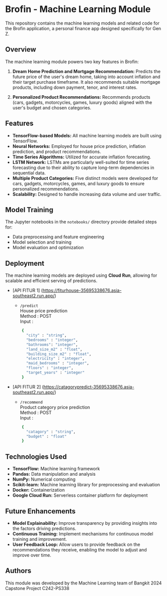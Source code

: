# Brofin - Machine Learning Module

This repository contains the machine learning models and related code for the Brofin application, a personal finance app designed specifically for Gen Z.

## Overview

The machine learning module powers two key features in Brofin:

1. **Dream Home Prediction and Mortgage Recommendation:** Predicts the future price of the user's dream home, taking into account inflation and their target purchase timeframe. It also recommends suitable mortgage products, including down payment, tenor, and interest rates.

2. **Personalized Product Recommendations:** Recommends products (cars, gadgets, motorcycles, games, luxury goods) aligned with the user's budget and chosen categories.

## Features

* **TensorFlow-based Models:** All machine learning models are built using TensorFlow.
* **Neural Networks:** Employed for house price prediction, inflation prediction, and product recommendations.
* **Time Series Algorithms:**  Utilized for accurate inflation forecasting.
* **LSTM Network:** LSTMs are particularly well-suited for time series forecasting due to their ability to capture long-term dependencies in sequential data.
* **Multiple Product Categories:** Five distinct models were developed for cars, gadgets, motorcycles, games, and luxury goods to ensure personalized recommendations.
* **Scalability:** Designed to handle increasing data volume and user traffic.

## Model Training

The Jupyter notebooks in the `notebooks/` directory provide detailed steps for:

* Data preprocessing and feature engineering
* Model selection and training
* Model evaluation and optimization

## Deployment

The machine learning models are deployed using **Cloud Run**, allowing for scalable and efficient serving of predictions.

* [API FITUR 1] (https://fiturhouse-35695338676.asia-southeast2.run.app/)
    - `/predict`  
House price prediction  
  Method : POST  
  Input :

  ```bash
      {
        "city" : "string",
        "bedrooms" : "integer",
        "bathrooms": "integer",
        "land_size_m2" : "float",
        "building_size_m2" : "float",
        "electricity" : "integer",
        "maid_bedrooms" : "integer",
        "floors" : "integer",
        "target_years" : "integer"
      }
  ```
  
* [API FITUR 2] (https://catagorypredict-35695338676.asia-southeast2.run.app/)
    - `/recommend`  
Product category price prediction  
  Method : POST  
  Input :

  ```bash
      {
        "catagory" : "string",
        "budget" : "float"
      }
  ```

## Technologies Used

* **TensorFlow:**  Machine learning framework
* **Pandas:** Data manipulation and analysis
* **NumPy:** Numerical computing
* **Scikit-learn:**  Machine learning library for preprocessing and evaluation
* **Docker:** Containerization
* **Google Cloud Run:** Serverless container platform for deployment

## Future Enhancements

* **Model Explainability:**  Improve transparency by providing insights into the factors driving predictions.
* **Continuous Training:** Implement mechanisms for continuous model training and improvement.
* **User Feedback Loop:** Allow users to provide feedback on the recommendations they receive, enabling the model to adjust and improve over time.

## Authors

This module was developed by the Machine Learning team of Bangkit 2024 Capstone Project C242-PS338 


